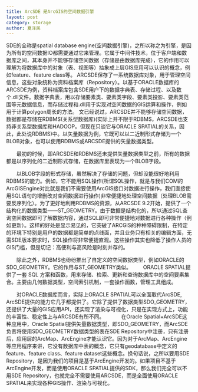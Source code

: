 ```yaml
---
title: ArcSDE 是ArcGIS的空间数据引擎
layout: post
category: storage
author: 夏泽民
---
```

SDE的全称是spatial database engine(空间数据引擎)，之所以称之为引擎，是因为所有的空间数据IO都需要通过它来管理。它属于中间件技术，位于客户端和数据库之间，其本身并不能够存储空间数据（存储是由数据库完成），它的作用可以理解为将数据库中的对象（表、视图等）抽象成上层GIS应用可以认识的概念，例如feature、feature class等。
	ARCSDE保存了一系统数据库对象，用于管理空间信息，这些对象统称为资料档案库（Repository）。以基于ORACLE数据库的ARCSDE为例，资料档案库包含SDE用户下的数据字典表、存储过程、以及数个.dll文件。数据字典表，用以存储要素类、要素类字段、要素类投影、要素类范围等元数据信息，而存储过程和.dll用于实现对空间数据的GIS运算和操作，例如用于计算polygon周长的方法。
	文已经说过，ARCSDE并不能够存储空间数据，数据都是存储在RDBMS(关系型数据库)(实际上并不限于RDBMS，ARCSDE也支持非关系型数据库和HADOOP。但现在只谈它与ORACLE SPATIAL的关系，因此，此处说RDBMS)中。以矢量数据为例，它既可以以二近制形式存储为一个BLOB对象，也可以使用RDBMS或ARCSDE提供的矢量数据类型。

　　最初的时候，即ARCSDE和RDBMS还未提供矢量数据类型之前，所有的数据都是以序列化的二近制形式存储，在数据库里表现为一个BLOB字段。

　　以BLOB字段的形式存储，虽然解决了存储的问题，但却没能很好地利用RDBMS的能力。例如，它不能用SQL操作(所谓SQL操作，就是与我们COM的ArcGISEngine对比就是我们不需要使用ArcGIS接口对数据进行操作，我们直接使用SQL语句的增删改对空间数据进行操作)非常便捷地处理空间数据（处理BLOB需要反序列化）。为了更好地利用RDBMS的资源，从ARCSDE 9.2开始，提供了一个结构化的数据类型——ST_GEOMETRY。由于数据是结构化的，所以通过SQL查询空间数据即可了解数据内容，通过SQL即可非常便捷地对数据进行各种操作（例如更新）。这样的好处是显示易见的，它突破了ARCGIS的种种障碍限制，在特定的环境下特别是用户的数据都是简单的点线面，并且业务只有相关的编辑方面，无需SDE版本要求时，SQL操作将非常便捷直观。这些操作其实也降低了操作人员的GIS门槛，但是切记：高便利与高风险是时刻并存的。

　　除此之外，RDBMS也纷纷推出了自定义的空间数据类型，例如ORACLE的SDO_GEOMETRY。它的作用与ST_GEOMETRY类似。
　　ORACLE SPATIAL提供了一套 SQL 方案和函数，用来存储、检索、更新和查询数据库中的空间要素集合。主要由几何数据类型，空间索引机制，一套操作函数，管理工具组成。

　　对ORACLE数据库而言，实际上ORACLE SPATIAL可以全面取代ArcSDE, ArcSDE提供的能力它几乎都提供了。它除了提供了数据类型SDO_GEOMETRY，还提供了大量的GIS应用API，还实现了渲染与可视化，只是在实现方式上，功能的丰富性、稳定性上与ARCSDE有所不同。
　　　在Oracle Spatial+ArcSDE这种应用中，Oracle Spatial提供矢量数据类型，即SDO_GEOMETRY，而ArcSDE负责将使用SDO_GEOMETRY数据类型的表在SDE Repository中注册，只有注册后，应用层的ArcMap、ArcEngine才能认识它。因为对于ArcMap、ArcEngine等应用程序来讲，它没有数据库中表的概念，它只有geodatabase中定义的feature、feature class、feature dataset这些概念。换句话说，之所以要用SDE Repository，是因为我们的项目是基于ArcEngine开发的。如果项目不基于ArcEngine开发，而是使用ORACLE SPATIAL提供的SDK，那么我们完全可以不用SDE Repository，也就完全不需要使用ARCSDE，而是全面使用ORACLE SPATIAL来实现各种GIS操作、渲染与可视化。
<!-- more -->
